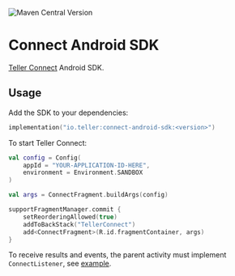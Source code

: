 ![Maven Central Version](https://img.shields.io/maven-central/v/io.teller/connect-android-sdk)

# Connect Android SDK

[Teller Connect](https://teller.io/docs/guides/connect) Android SDK.

## Usage

Add the SDK to your dependencies:

```kotlin
implementation("io.teller:connect-android-sdk:<version>")
```

To start Teller Connect:
```kotlin
val config = Config(
    appId = "YOUR-APPLICATION-ID-HERE",
    environment = Environment.SANDBOX
)

val args = ConnectFragment.buildArgs(config)

supportFragmentManager.commit {
    setReorderingAllowed(true)
    addToBackStack("TellerConnect")
    add<ConnectFragment>(R.id.fragmentContainer, args)
}
```

To receive results and events, the parent activity must implement `ConnectListener`, see [example](example-app/src/main/java/io/teller/connect/example/MainActivity.kt).